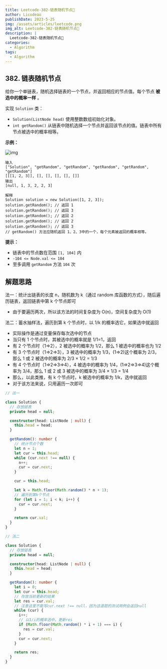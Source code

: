```yaml
---
title: Leetcode-382-链表随机节点📌
author: Licodeao
publishDate: 2023-5-25
img: /assets/articles/leetcode.png
img_alt: Leetcode-382-链表随机节点📌
description: |
  Leetcode-382-链表随机节点📌
categories:
  - Algorithm
tags:
  - Algorithm
---
```


## 382. 链表随机节点

给你一个单链表，随机选择链表的一个节点，并返回相应的节点值。每个节点 **被选中的概率一样** 。

实现 `Solution` 类：

- `Solution(ListNode head)` 使用整数数组初始化对象。
- `int getRandom()` 从链表中随机选择一个节点并返回该节点的值。链表中所有节点被选中的概率相等。

**示例：**

![img](https://assets.leetcode.com/uploads/2021/03/16/getrand-linked-list.jpg)

```
输入
["Solution", "getRandom", "getRandom", "getRandom", "getRandom", "getRandom"]
[[[1, 2, 3]], [], [], [], [], []]
输出
[null, 1, 3, 2, 2, 3]

解释
Solution solution = new Solution([1, 2, 3]);
solution.getRandom(); // 返回 1
solution.getRandom(); // 返回 3
solution.getRandom(); // 返回 2
solution.getRandom(); // 返回 2
solution.getRandom(); // 返回 3
// getRandom() 方法应随机返回 1、2、3中的一个，每个元素被返回的概率相等。
```

**提示：**

- 链表中的节点数在范围 `[1, 104]` 内
- `-104 <= Node.val <= 104`
- 至多调用 `getRandom` 方法 `104` 次

## 解题思路

法一：统计出链表的长度 n，随机数为 k（通过 random 库函数的方式），随后遍历链表，返回链表中第 k 个节点即可

- 由于要遍历两次，所以该方法的时间复杂度为 O(n)，空间复杂度为 O(1)

法二：蓄水抽样法，遍历到第 k 个节点时，以 1/k 的概率选它，如果选中就返回

- 实际操作是通过变量保存每次选中的节点
- 当只有 1 个节点时，其被选中的概率就是 1/1=1，返回
- 有 2 个节点时（1=>2），2 被选中的概率为 1/2，那么 1 被选中的概率也为 1/2
- 有 3 个节点时（1=>2=>3），3 被选中的概率为 1/3，(1=>2)这个概率为 2/3，那么 1 或 2 被选中的概率为 2/3 × 1/2 = 1/3
- 有 4 个节点时（1=>2=>3=>4），4 被选中的概率为 1/4，(1=>2=>3=>4)这个概率为 3/4，那么 1 或 2 或 3 被选中的概率为 3/4 × 1/3 = 1/4
- 那么，以此类推，有 k 个节点时，k 被选中的概率为 1/k，选中就返回
- 对于该方法来说，只用遍历一次即可

```typescript
// 法一

class Solution {
  // 存放链表
  private head = null;

  constructor(head: ListNode | null) {
    this.head = head;
  }

  getRandom(): number {
    // 统计节点个数
    let n = 1;
    let cur = this.head;
    while (cur.next !== null) {
      n++;
      cur = cur.next;
    }

    cur = this.head;

    let k = Math.floor(Math.random() * n + 1);
    // 遍历到第k个节点
    for (let i = 1; i < k; i++) {
      cur = cur.next;
    }

    return cur.val;
  }
}
```

```typescript
// 法二

class Solution {
  // 存放链表
  private head = null;

  constructor(head: ListNode | null) {
    this.head = head;
  }

  getRandom(): number {
    let i = 0;
    let cur = this.head;
    // 存放当前更新的结果
    let res = cur.val;
    // 注意这里不能写cur.next !== null，因为这道题的测试用例会返回null
    while (cur) {
      i++;
      // 以1/i的概率选中，更新res
      if (Math.floor(Math.random() * i + 1) === i) {
        res = cur.val;
      }
      cur = cur.next;
    }

    return res;
  }
}
```
